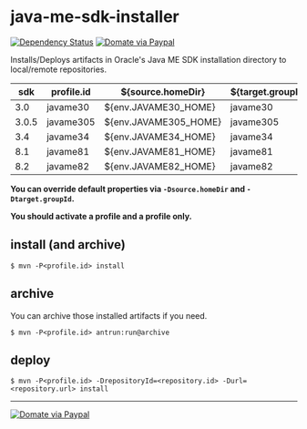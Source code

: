 # java-me-sdk-installer
[![Dependency Status](https://www.versioneye.com/user/projects/565fbdb0f376cc003d00012a/badge.svg)](https://www.versioneye.com/user/projects/565fbdb0f376cc003d00012a)
[![Domate via Paypal](https://img.shields.io/badge/donate-paypal-blue.svg)](https://www.paypal.com/cgi-bin/webscr?cmd=_cart&business=A954LDFBW4B9N&lc=KR&item_name=GitHub&amount=5%2e00&currency_code=USD&button_subtype=products&add=1&bn=PP%2dShopCartBF%3adonate%2dpaypal%2dblue%2epng%3aNonHosted)

Installs/Deploys artifacts in Oracle's Java ME SDK installation directory to local/remote repositories.

|sdk  |profile.id|${source.homeDir}    |${target.groupId}|
|-----|----------|---------------------|-----------------|
|3.0  |javame30  |${env.JAVAME30_HOME} |javame30         |
|3.0.5|javame305 |${env.JAVAME305_HOME}|javame305        |
|3.4  |javame34  |${env.JAVAME34_HOME} |javame34         |
|8.1  |javame81  |${env.JAVAME81_HOME} |javame81         |
|8.2  |javame82  |${env.JAVAME82_HOME} |javame82         |

**You can override default properties via `-Dsource.homeDir` and `-Dtarget.groupId`.**

**You should activate a profile and a profile only.**

## install (and archive)

````
$ mvn -P<profile.id> install
````

## archive
You can archive those installed artifacts if you need.
````
$ mvn -P<profile.id> antrun:run@archive
````

## deploy
````
$ mvn -P<profile.id> -DrepositoryId=<repository.id> -Durl=<repository.url> install
````
----
[![Domate via Paypal](https://img.shields.io/badge/donate-paypal-blue.svg)](https://www.paypal.com/cgi-bin/webscr?cmd=_cart&business=A954LDFBW4B9N&lc=KR&item_name=GitHub&amount=5%2e00&currency_code=USD&button_subtype=products&add=1&bn=PP%2dShopCartBF%3adonate%2dpaypal%2dblue%2epng%3aNonHosted)
